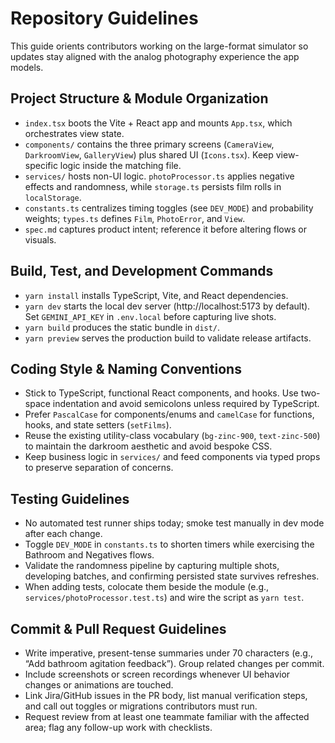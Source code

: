 # Repository Guidelines

This guide orients contributors working on the large-format simulator so updates stay aligned with the analog photography experience the app models.

## Project Structure & Module Organization
- `index.tsx` boots the Vite + React app and mounts `App.tsx`, which orchestrates view state.
- `components/` contains the three primary screens (`CameraView`, `DarkroomView`, `GalleryView`) plus shared UI (`Icons.tsx`). Keep view-specific logic inside the matching file.
- `services/` hosts non-UI logic. `photoProcessor.ts` applies negative effects and randomness, while `storage.ts` persists film rolls in `localStorage`.
- `constants.ts` centralizes timing toggles (see `DEV_MODE`) and probability weights; `types.ts` defines `Film`, `PhotoError`, and `View`.
- `spec.md` captures product intent; reference it before altering flows or visuals.

## Build, Test, and Development Commands
- `yarn install` installs TypeScript, Vite, and React dependencies.
- `yarn dev` starts the local dev server (http://localhost:5173 by default). Set `GEMINI_API_KEY` in `.env.local` before capturing live shots.
- `yarn build` produces the static bundle in `dist/`.
- `yarn preview` serves the production build to validate release artifacts.

## Coding Style & Naming Conventions
- Stick to TypeScript, functional React components, and hooks. Use two-space indentation and avoid semicolons unless required by TypeScript.
- Prefer `PascalCase` for components/enums and `camelCase` for functions, hooks, and state setters (`setFilms`).
- Reuse the existing utility-class vocabulary (`bg-zinc-900`, `text-zinc-500`) to maintain the darkroom aesthetic and avoid bespoke CSS.
- Keep business logic in `services/` and feed components via typed props to preserve separation of concerns.

## Testing Guidelines
- No automated test runner ships today; smoke test manually in dev mode after each change.
- Toggle `DEV_MODE` in `constants.ts` to shorten timers while exercising the Bathroom and Negatives flows.
- Validate the randomness pipeline by capturing multiple shots, developing batches, and confirming persisted state survives refreshes.
- When adding tests, colocate them beside the module (e.g., `services/photoProcessor.test.ts`) and wire the script as `yarn test`.

## Commit & Pull Request Guidelines
- Write imperative, present-tense summaries under 70 characters (e.g., “Add bathroom agitation feedback”). Group related changes per commit.
- Include screenshots or screen recordings whenever UI behavior changes or animations are touched.
- Link Jira/GitHub issues in the PR body, list manual verification steps, and call out toggles or migrations contributors must run.
- Request review from at least one teammate familiar with the affected area; flag any follow-up work with checklists.
